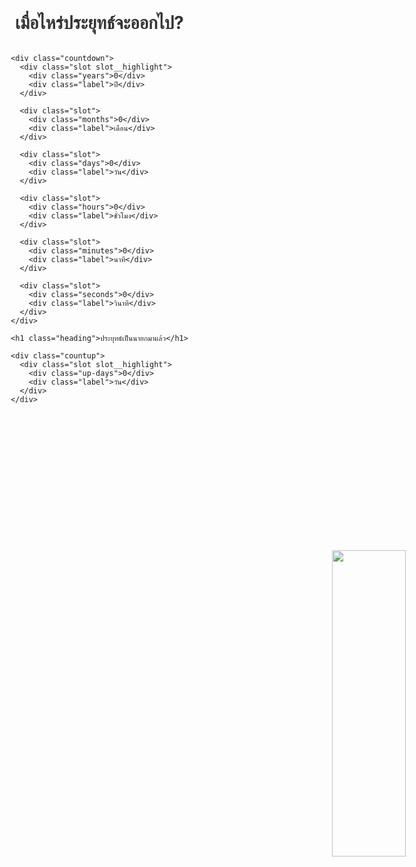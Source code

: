 <html lang="en">

<head>
  <meta charset="UTF-8" />
  <meta name="viewport" content="width=device-width, initial-scale=1.0" />
  <meta http-equiv="X-UA-Compatible" content="ie=edge" />

  <!-- Primary Meta Tags -->
  <title>เมื่อไหร่ประยุทธ์จะออกไป?</title>
  <meta name="title" content="เมื่อไหร่ประยุทธ์จะออกไป?" />
  <meta name="description" content="นับเวลาถอยหลังถึงวันที่พลเอกประยุทธ์ จันทร์โอชา จะหมดวาระการเป็นนายกรัฐมนตรี" />

  <!-- Open Graph / Facebook -->
  <meta property="og:type" content="website" />
  <meta property="og:url" content="https://howlonguntilprayuthleaves.com" />
  <meta property="og:title" content="เมื่อไหร่ประยุทธ์จะออกไป?" />
  <meta property="og:description"
    content="นับเวลาถอยหลังถึงวันที่พลเอกประยุทธ์ จันทร์โอชา จะหมดวาระการเป็นนายกรัฐมนตรี" />
  <meta property="og:image" content="/prayuth.jpg" />

  <!-- Twitter -->
  <meta property="twitter:card" content="summary_large_image" />
  <meta property="twitter:url" content="https://du6pey.github.io/howlonguntilprayuthleaves." />
  <meta property="twitter:title" content="เมื่อไหร่ประยุทธ์จะออกไป?" />
  <meta property="twitter:description"
    content="นับเวลาถอยหลังถึงวันที่พลเอกประยุทธ์ จันทร์โอชา จะหมดวาระการเป็นนายกรัฐมนตรี" />
  <meta property="twitter:image" content="/prayuth.jpg" />

  <link href="https://fonts.googleapis.com/css?family=Chonburi&display=swap" rel="stylesheet" />

  <style>
    body {
      margin: 0;
      font-family: 'Chonburi', 'Sukhumvit', -apple-system, BlinkMacSystemFont,
        'Segoe UI', Roboto, Oxygen, Ubuntu, Cantarell, 'Open Sans',
        'Helvetica Neue', 'Tahoma', sans-serif;
    }

    * {
      box-sizing: border-box;
    }

    .heading a {
      color: inherit;
      text-decoration: none;
    }

    .heading {
      color: #333;
      text-align: center;
    }

    .container {
      display: flex;
      flex-direction: column;
      align-items: center;
      justify-content: center;
      min-height: 100vh;
      padding: 1em;
    }

    .countdown {
      display: grid;
      grid-template-columns: repeat(6, 1fr);

      grid-gap: 25px;

      align-items: center;
      justify-content: center;

      margin: 30px 0;
    }

    .slot {
      transition: all 1px ease-in-out;
      text-align: center;
      cursor: pointer;

      color: #222;

      -webkit-tap-highlight-color: rgba(255, 255, 255, 0.2);
    }

    .slot.slot.slot__highlight .label {
      color: #eee;
    }

    .slot.slot__highlight {
      background: #3b5171;
      padding: 1em 1.8em;
      color: white;
      box-shadow: 0px 3px 8px rgba(59, 81, 113, 0.3);
    }

    .slot :first-child {
      font-size: 4.5em;
      font-weight: bold;
    }

    .slot .label {
      font-size: 1.5em;
      margin-top: 15px;

      color: #333;
    }

    .i-love-prayuth {
      position: fixed;
      bottom: 0;
      right: 0;
      width: 35%;
      margin-bottom: -10px;
    }
    @media (max-width: 830px) {
      .countdown {
        grid-template-columns: repeat(3, 1fr);
      }

      .slot :first-child {
        font-size: 3.5em;
      }

      .heading {
        font-size: 1.8em;
      }
      .i-love-prayuth {
        position: relative;
        margin-top: 50px;
        width: 100%;
      }
    }

    @media (max-width: 300px) {
      .countdown {
        grid-template-columns: repeat(2, 1fr);
      }

      .slot :first-child {
        font-size: 2em;
      }

      .heading {
        font-size: 1.2em;
      }
    }

    .countup {
      margin-top: 25px;
    }
  </style>
</head>

<body>
  <div class="container">
    <h1 class="heading">
      <a href="https://du6pey.github.io/howlonguntilprayuthleaves./">เมื่อไหร่ประยุทธ์จะออกไป?</a>
    </h1>

    <div class="countdown">
      <div class="slot slot__highlight">
        <div class="years">0</div>
        <div class="label">ปี</div>
      </div>

      <div class="slot">
        <div class="months">0</div>
        <div class="label">เดือน</div>
      </div>

      <div class="slot">
        <div class="days">0</div>
        <div class="label">วัน</div>
      </div>

      <div class="slot">
        <div class="hours">0</div>
        <div class="label">ชั่วโมง</div>
      </div>

      <div class="slot">
        <div class="minutes">0</div>
        <div class="label">นาที</div>
      </div>

      <div class="slot">
        <div class="seconds">0</div>
        <div class="label">วินาที</div>
      </div>
    </div>

    <h1 class="heading">ประยุทธ์เป็นนายกมาแล้ว</h1>

    <div class="countup">
      <div class="slot slot__highlight">
        <div class="up-days">0</div>
        <div class="label">วัน</div>
      </div>
    </div>
  </div>
  <img class="i-love-prayuth" src="https://raw.githubusercontent.com/phoomparin/howlonguntilprayuthleaves.com/master/prayuth_song.png">
  <script>
    const yearsEl = document.querySelector('.years')
    const monthsEl = document.querySelector('.months')
    const daysEl = document.querySelector('.days')
    const hoursEl = document.querySelector('.hours')
    const minutesEl = document.querySelector('.minutes')
    const secondsEl = document.querySelector('.seconds')

    const upDaysEl = document.querySelector('.up-days')

    // First day of the NCPO coup: 22 พฤษภาคม 2557 เวลา 16:30 น.
    const coupDate = new Date('05/22/2014 16:30:00 UTC+0700')
    const leaveDate = new Date('2023-05-06')

    let timer

    function countdown() {
      const currentDate = Date.now()

      // difference of dates
      const difference = leaveDate - currentDate

      // if difference is negative than it's pass the target date
      if (difference < 0) {
        clearInterval(timer)

        return
      }

      const _second = 1000
      const _minute = _second * 60
      const _hour = _minute * 60
      const _day = _hour * 24
      const _month = _day * 30
      const _year = _month * 12

      // calculate dates
      let years = Math.floor(difference / _year)
      let months = Math.floor((difference % _year) / _month)
      let days = Math.floor((difference % _month) / _day)
      let hours = Math.floor((difference % _day) / _hour)
      let minutes = Math.floor((difference % _hour) / _minute)
      let seconds = Math.floor((difference % _minute) / _second)

      // fix dates so that it will show two digets
      days = String(days).length >= 2 ? days : '0' + days
      hours = String(hours).length >= 2 ? hours : '0' + hours
      minutes = String(minutes).length >= 2 ? minutes : '0' + minutes
      seconds = String(seconds).length >= 2 ? seconds : '0' + seconds

      yearsEl.innerHTML = years
      monthsEl.innerHTML = months
      daysEl.innerHTML = days
      hoursEl.innerHTML = hours
      minutesEl.innerHTML = minutes
      secondsEl.innerHTML = seconds

      const beenPrimeMinisterForDays = Math.ceil(
        (currentDate - coupDate) / 1000 / 60 / 60 / 24
      )

      upDaysEl.innerHTML = beenPrimeMinisterForDays
    }

    timer = setInterval(countdown, 1000)
  </script>
</body>

</html>

